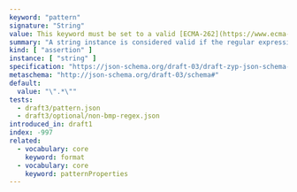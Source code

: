 ```yaml
---
keyword: "pattern"
signature: "String"
value: This keyword must be set to a valid [ECMA-262](https://www.ecma-international.org/publications-and-standards/standards/ecma-262/) regular expression
summary: "A string instance is considered valid if the regular expression matches the instance successfully."
kind: [ "assertion" ]
instance: [ "string" ]
specification: "https://json-schema.org/draft-03/draft-zyp-json-schema-03.pdf#5.16"
metaschema: "http://json-schema.org/draft-03/schema#"
default:
  value: "\".*\""
tests:
  - draft3/pattern.json
  - draft3/optional/non-bmp-regex.json
introduced_in: draft1
index: -997
related:
  - vocabulary: core
    keyword: format
  - vocabulary: core
    keyword: patternProperties
---
```

